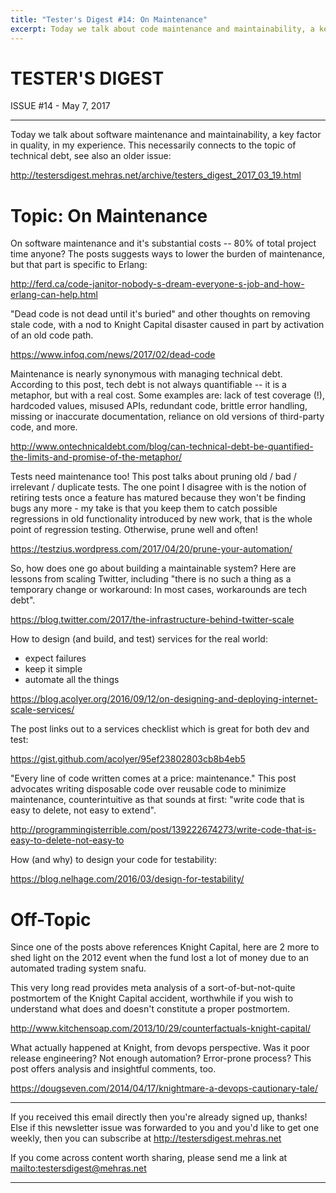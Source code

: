 ```yaml
---
title: "Tester's Digest #14: On Maintenance"
excerpt: Today we talk about code maintenance and maintainability, a key factor in quality, in my experience. This necessarily connects to the topic of technical debt.
---
```


TESTER'S DIGEST
===============
ISSUE #14 - May 7, 2017

---

Today we talk about software maintenance and maintainability, a key factor in quality, in my experience. This necessarily connects to the topic of technical debt, see also an older issue:

<http://testersdigest.mehras.net/archive/testers_digest_2017_03_19.html>

Topic: On Maintenance
=====================

On software maintenance and it's substantial costs -- 80% of total project time anyone? The posts suggests ways to lower the burden of maintenance, but that part is specific to Erlang:

<http://ferd.ca/code-janitor-nobody-s-dream-everyone-s-job-and-how-erlang-can-help.html>

"Dead code is not dead until it's buried" and other thoughts on removing stale code, with a nod to Knight Capital disaster caused in part by activation of an old code path.

<https://www.infoq.com/news/2017/02/dead-code>

Maintenance is nearly synonymous with managing technical debt. According to this post, tech debt is not always quantifiable -- it is a metaphor, but with a real cost. Some examples are: lack of test coverage (!), hardcoded values, misused APIs, redundant code, brittle error handling, missing or inaccurate documentation, reliance on old versions of third-party code, and more.

<http://www.ontechnicaldebt.com/blog/can-technical-debt-be-quantified-the-limits-and-promise-of-the-metaphor/>

Tests need maintenance too! This post talks about pruning old / bad / irrelevant / duplicate tests. The one point I disagree with is the notion of retiring tests once a feature has matured because they won't be finding bugs any more - my take is that you keep them to catch possible regressions in old functionality introduced by new work, that is the whole point of regression testing. Otherwise, prune well and often!

<https://testzius.wordpress.com/2017/04/20/prune-your-automation/>

So, how does one go about building a maintainable system? Here are lessons from scaling Twitter, including "there is no such a thing as a temporary change or workaround: In most cases, workarounds are tech debt".

<https://blog.twitter.com/2017/the-infrastructure-behind-twitter-scale>

How to design (and build, and test) services for the real world:
* expect failures
* keep it simple
* automate all the things

<https://blog.acolyer.org/2016/09/12/on-designing-and-deploying-internet-scale-services/>

The post links out to a services checklist which is great for both dev and test:

<https://gist.github.com/acolyer/95ef23802803cb8b4eb5>

"Every line of code written comes at a price: maintenance." This post advocates writing disposable code over reusable code to minimize maintenance, counterintuitive as that sounds at first: "write code that is easy to delete, not easy to extend".

<http://programmingisterrible.com/post/139222674273/write-code-that-is-easy-to-delete-not-easy-to>

How (and why) to design your code for testability:

<https://blog.nelhage.com/2016/03/design-for-testability/>


Off-Topic
=========

Since one of the posts above references Knight Capital, here are 2 more to shed light on the 2012 event when the fund lost a lot of money due to an automated trading system snafu.

This very long read provides meta analysis of a sort-of-but-not-quite postmortem of the Knight Capital accident, worthwhile if you wish to understand what does and doesn't constitute a proper postmortem.

<http://www.kitchensoap.com/2013/10/29/counterfactuals-knight-capital/>

What actually happened at Knight, from devops perspective. Was it poor release engineering? Not enough automation? Error-prone process? This post offers analysis and insightful comments, too.

<https://dougseven.com/2014/04/17/knightmare-a-devops-cautionary-tale/>

---

If you received this email directly then you're already signed up, thanks! Else
if this newsletter issue was forwarded to you and you'd like to get one weekly,
then you can subscribe at <http://testersdigest.mehras.net>

If you come across content worth sharing, please send me a link at
<mailto:testersdigest@mehras.net>

---
